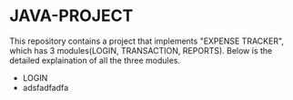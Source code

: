 # JAVA-PROJECT
This repository contains a project that implements "EXPENSE TRACKER", which has 3 modules(LOGIN, TRANSACTION, REPORTS). Below is the detailed explaination of all the three modules.
- LOGIN
- adsfadfadfa
